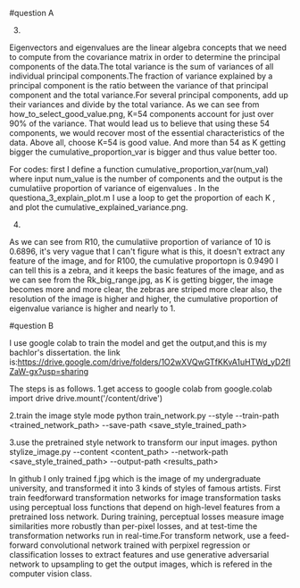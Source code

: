 #question A


3.
Eigenvectors and eigenvalues are the linear algebra concepts that we need to compute from the covariance matrix in order to determine the principal components of the data.The total variance is the sum of variances of all individual principal components.The fraction of variance explained by a principal component is the ratio between the variance of that principal component and the total variance.For several principal components, add up their variances and divide by the total variance.
As we can see from how_to_select_good_value.png, K=54 components account for just over 90% of the variance. That would lead us to believe that using these 54 components, we would recover most of the essential characteristics of the data.
Above all, choose K=54 is good value. And more than 54 as K getting bigger the cumulative_proportion_var is bigger and thus value better too.

For codes:
first I define a function cumulative_proportion_var(num_val) where input num_value is the number of components and the output is the cumulatiive proportion of variance of eigenvalues .
In the questiona_3_explain_plot.m I use a loop to get the proportion of each K , and plot the cumulative_explained_variance.png.

4.
As we can see from R10, the cumulatiive proportion of variance of 10 is 0.6896, it's very vague that I can't figure what is this, it doesn't extract any feature of the image, and for R100, the cumulative proportopn is 0.9490 I can tell this is a zebra, and it keeps the basic features of the image, and as we can see from the Rk_big_range.jpg, as K is getting bigger, the image becomes more and more clear, the zebras are striped more clear also, the resolution of the image is higher and higher,  the cumulative proportion of eigenvalue variance is higher and nearly to 1.


#question B


I use google colab to train the model and get the output,and this is my bachlor's dissertation.
the link is:https://drive.google.com/drive/folders/1O2wXVQwGTfKKvA1uHTWd_yD2fIZaW-gx?usp=sharing

The steps is as follows.
1.get access to google colab
from google.colab import drive
drive.mount('/content/drive')


2.train the image style mode
python train_network.py --style <stylepath> --train-path <trained_network_path> --save-path <save_style_trained_path>
  
  
3.use the pretrained style network to transform our input images.
python stylize_image.py --content <content_path> --network-path <save_style_trained_path> --output-path <results_path>


In github I only trained f.jpg which is the image of my undergraduate university, and transformed it into 3 kinds
of styles of famous artists. First train feedforward transformation networks for image transformation tasks using
perceptual loss functions that depend on high-level features from a pretrained loss network. During training, 
perceptual losses measure image similarities more robustly than per-pixel losses, and at test-time the transformation
networks run in real-time.For transform network, use a feed-forward convolutional network trained with perpixel 
regression or classification losses to extract features and use generative adversarial network to upsampling to 
get the output images, which is refered in the computer vision class.
